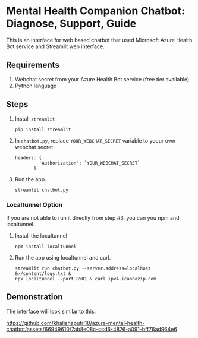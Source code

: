 # Mental Health Companion Chatbot: Diagnose, Support, Guide
This is an interface for web based chatbot that used Microsoft Azure Health Bot service and Streamlit web interface.
## Requirements
1. Webchat secret from your Azure Health Bot service (free tier available)
2. Python language
## Steps
1. Install `streamlit`
   ```
   pip install streamlit
   ```
2. In `chatbot.py`, replace `YOUR_WEBCHAT_SECRET` variable to yoour own webchat secret.
   ```
   headers: {
            'Authorization': `YOUR_WEBCHAT_SECRET`
          }
   ```
3. Run the app.
   ```
   streamlit chatbot.py
   ```
### Localtunnel Option
If you are not able to run it directly from step #3, you can you npm and localtunnel.
1. Install the localtunnel
   ```
   npm install localtunnel
   ```
2. Run the app using localtunnel and curl.
   ```
   streamlit run chatbot.py --server.address=localhost &>/content/logs.txt &
   npx localtunnel --port 8501 & curl ipv4.icanhazip.com
   ```
## Demonstration
The interface will look similar to this.


https://github.com/khalishaputri18/azure-mental-health-chatbot/assets/66949610/7ab8e08c-ccd6-4876-a091-bff76ad964e6

